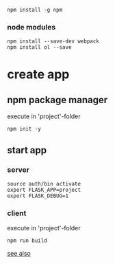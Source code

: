 ```
npm install -g npm
```

### node modules
```
npm install --save-dev webpack
npm install ol --save
```


# create app

## npm package manager

execute in 'project'-folder
```
npm init -y
```
## start app
### server
```
source auth/bin activate
export FLASK_APP=project
export FLASK_DEBUG=1

```
### client
execute in 'project'-folder
```
npm run build
```


[see also](https://github.com/jrybicki-jsc/flasknpm)